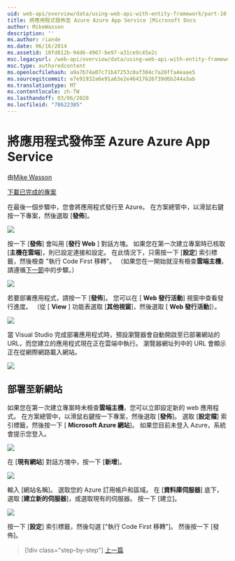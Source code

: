 ```yaml
---
uid: web-api/overview/data/using-web-api-with-entity-framework/part-10
title: 將應用程式發佈至 Azure Azure App Service |Microsoft Docs
author: MikeWasson
description: ''
ms.author: riande
ms.date: 06/16/2014
ms.assetid: 10fd812b-94d6-4967-be97-a31ce9c45e2c
msc.legacyurl: /web-api/overview/data/using-web-api-with-entity-framework/part-10
msc.type: authoredcontent
ms.openlocfilehash: a9a7b74a07c71b47253c0af304c7a26ffa4eaae5
ms.sourcegitcommit: e7e91932a6e91a63e2e46417626f39d6b244a3ab
ms.translationtype: MT
ms.contentlocale: zh-TW
ms.lasthandoff: 03/06/2020
ms.locfileid: "78622385"
---
```

# <a name="publish-the-app-to-azure-azure-app-service"></a>將應用程式發佈至 Azure Azure App Service

由[Mike Wasson](https://github.com/MikeWasson)

[下載已完成的專案](https://github.com/MikeWasson/BookService)

在最後一個步驟中，您會將應用程式發行至 Azure。 在方案總管中，以滑鼠右鍵按一下專案，然後選取 [**發佈**]。

![](part-10/_static/image1.png)

按一下 [**發佈**] 會叫用 [**發行 Web** ] 對話方塊。 如果您在第一次建立專案時已核取 [**主機在雲端**]，則已設定連接和設定。 在此情況下，只需按一下 [**設定**] 索引標籤，然後檢查 &quot;執行 Code First 移轉&quot;。 （如果您在一開始就沒有檢查**雲端主機**，請遵循[下一節](#new-website)中的步驟。）

[![](part-10/_static/image3.png)](part-10/_static/image2.png)

若要部署應用程式，請按一下 [**發佈**]。 您可以在 [ **Web 發行活動**] 視窗中查看發行進度。 （從 [ **View** ] 功能表選取 [**其他視窗**]，然後選取 [ **Web 發行活動**]）。

![](part-10/_static/image4.png)

當 Visual Studio 完成部署應用程式時，預設瀏覽器會自動開啟至已部署網站的 URL，而您建立的應用程式現在正在雲端中執行。 瀏覽器網址列中的 URL 會顯示正在從網際網路載入網站。

[![](part-10/_static/image6.png)](part-10/_static/image5.png)

<a id="new-website"></a>
## <a name="deploying-to-a-new-website"></a>部署至新網站

如果您在第一次建立專案時未檢查**雲端主機**，您可以立即設定新的 web 應用程式。 在方案總管中，以滑鼠右鍵按一下專案，然後選取 [**發佈**]。 選取 [**設定檔**] 索引標籤，然後按一下 [ **Microsoft Azure 網站**]。 如果您目前未登入 Azure，系統會提示您登入。

[![](part-10/_static/image8.png)](part-10/_static/image7.png)

在 [**現有網站**] 對話方塊中，按一下 [**新增**]。

![](part-10/_static/image9.png)

輸入 [網站名稱]。 選取您的 Azure 訂用帳戶和區域。 在 [**資料庫伺服器**] 底下，選取 [**建立新的伺服器**]，或選取現有的伺服器。 按一下 [建立]。

[![](part-10/_static/image11.png)](part-10/_static/image10.png)

按一下 [**設定**] 索引標籤，然後勾選 [&quot;執行 Code First 移轉&quot;]。 然後按一下 [發佈]。

> [!div class="step-by-step"]
> [上一篇](part-9.md)
